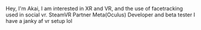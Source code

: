 Hey, I'm Akai,
I am interested in XR and VR, and the use of facetracking used in social vr.
SteamVR Partner
Meta(Oculus) Developer and beta tester
I have a janky af vr setup lol
